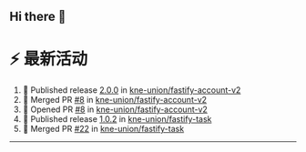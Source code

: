 ## Hi there 👋

<!--

**Here are some ideas to get you started:**

🙋‍♀️ A short introduction - what is your organization all about?
🌈 Contribution guidelines - how can the community get involved?
👩‍💻 Useful resources - where can the community find your docs? Is there anything else the community should know?
🍿 Fun facts - what does your team eat for breakfast?
🧙 Remember, you can do mighty things with the power of [Markdown](https://docs.github.com/github/writing-on-github/getting-started-with-writing-and-formatting-on-github/basic-writing-and-formatting-syntax)
-->


# ⚡ 最新活动

<!--START_SECTION:activity-->
1. 🚀 Published release [2.0.0](https://github.com/kne-union/fastify-account-v2/releases/tag/2.0.0) in [kne-union/fastify-account-v2](https://github.com/kne-union/fastify-account-v2)
2. 🎉 Merged PR [#8](https://github.com/kne-union/fastify-account-v2/pull/8) in [kne-union/fastify-account-v2](https://github.com/kne-union/fastify-account-v2)
3. 💪 Opened PR [#8](https://github.com/kne-union/fastify-account-v2/pull/8) in [kne-union/fastify-account-v2](https://github.com/kne-union/fastify-account-v2)
4. 🚀 Published release [1.0.2](https://github.com/kne-union/fastify-task/releases/tag/1.0.2) in [kne-union/fastify-task](https://github.com/kne-union/fastify-task)
5. 🎉 Merged PR [#22](https://github.com/kne-union/fastify-task/pull/22) in [kne-union/fastify-task](https://github.com/kne-union/fastify-task)
<!--END_SECTION:activity-->

---
